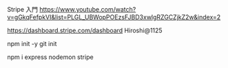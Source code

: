 Stripe 入門
https://www.youtube.com/watch?v=gGkqFefpkVI&list=PLGL_UBWopPOEzsFJBD3xwlgRZGCZjkZ2w&index=2

https://dashboard.stripe.com/dashboard
Hiroshi@1125

npm init -y
git init

npm i express nodemon stripe
